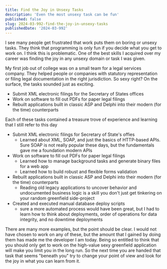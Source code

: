 ```yaml
---
title: Find the Joy in Unsexy Tasks
description: 'Even the most unsexy task can be fun'
published: false
slug: 2024-03-992-find-the-joy-in-unsexy-tasks
publishedDate: '2024-03-992'
---
```


I see many people get frustrated that work puts them on boring or unsexy tasks. They think that programming is only fun if you decide what you get to work on. I think this is problematic. One of the best skills I acquired over my career was finding the joy in any unsexy domain or task I was given.

My first job out of college was on a small team for a legal services company. They helped people or companies with statutory representation or filing legal documentation in the right jurisdiction. So sexy right? On the surface, the tasks sounded just as exciting.

- Submit XML electronic filings for the Secretary of States offices
- Work on software to fill out PDFs for paper legal filings
- Rebuilt applications built in classic ASP and Delphi into their modern (for the time) counterparts

Each of these tasks contained a treasure trove of experience and learning that I still refer to this day

- Submit XML electronic filings for Secretary of State's offies
  - Learned about XML, SOAP, and just the basics of HTTP-based APIs. Sure SOAP is not really popular these days, but the fundamentals gave me a foundation modern APIs
- Work on software to fill out PDFs for paper legal filings
  - Learned how to manage background tasks and generate binary files for a web app
  - Learned how to build robust and flexible forms validation
- Rebuilt applications built in classic ASP and Delphi into their modern (for the time) counterparts
  - Reading old legacy applications to uncover behavior and undocumented business logic is a skill you don't just get tinkering on your random greenfield side-project
- Created and executed manual database deploy scripts
  - sure a more automated process would have been great, but I had to learn how to think about deployments, order of operations for data integrity, and no downtime deployments

There are many more examples, but the point should be clear. I would not have chosen to work on any of these, but the amount that I gained by doing them has made me the developer I am today. Being so entitled to think that you should only get to work on the high-value sexy greenfield application will make you limit you in the long run. So the next time you are handed that task that seems "beneath you" try to change your point of view and look for the joy in what you can learn from it.
